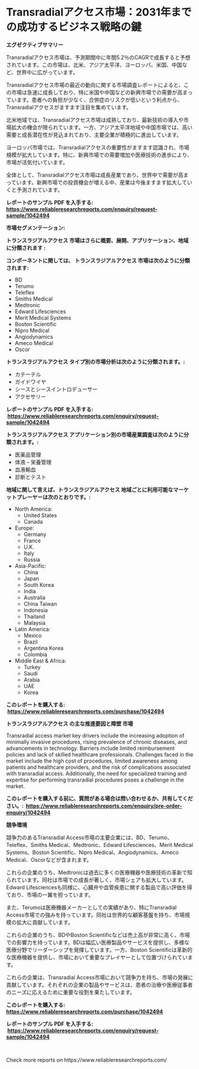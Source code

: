<p><h1>Transradialアクセス市場：2031年までの成功するビジネス戦略の鍵</h1></p><p><strong>エグゼクティブサマリー</strong></p>
<p><p>Transradialアクセス市場は、予測期間中に年間5.2％のCAGRで成長すると予想されています。この市場は、北米、アジア太平洋、ヨーロッパ、米国、中国など、世界中に広がっています。</p><p>Transradialアクセス市場の最近の動向に関する市場調査レポートによると、この市場は急速に成長しており、特に米国や中国などの新興市場での需要が高まっています。患者への負担が少なく、合併症のリスクが低いという利点から、Transradialアクセスがますます注目を集めています。</p><p>北米地域では、Transradialアクセス市場は成熟しており、最新技術の導入や市場拡大の機会が限られています。一方、アジア太平洋地域や中国市場では、高い需要と成長潜在性が見込まれており、主要企業が積極的に進出しています。</p><p>ヨーロッパ市場では、Transradialアクセスの重要性がますます認識され、市場規模が拡大しています。特に、新興市場での需要増加や医療技術の進歩により、市場が活気付いています。</p><p>全体として、Transradialアクセス市場は成長産業であり、世界中で需要が高まっています。新興市場での投資機会が増える中、産業は今後ますます拡大していくと予測されています。</p></p>
<p><strong>レポートのサンプル PDF を入手する: <a href="https://www.reliableresearchreports.com/enquiry/request-sample/1042494">https://www.reliableresearchreports.com/enquiry/request-sample/1042494</a></strong></p>
<p><strong>市場セグメンテーション:</strong></p>
<p><strong> トランスラジアルアクセス 市場はさらに概要、展開、アプリケーション、地域に分類されます :</strong></p>
<p><strong>コンポーネントに関しては、 トランスラジアルアクセス 市場は次のように分類されます: &nbsp;</strong></p>
<p><ul><li>BD</li><li>Terumo</li><li>Teleflex</li><li>Smiths Medical</li><li>Medtronic</li><li>Edward Lifesciences</li><li>Merit Medical Systems</li><li>Boston Scientific</li><li>Nipro Medical</li><li>Angiodynamics</li><li>Ameco Medical</li><li>Oscor</li></ul></p>
<p><strong> トランスラジアルアクセス タイプ別の市場分析は次のように分類されます。:</strong></p>
<p><ul><li>カテーテル</li><li>ガイドワイヤ</li><li>シースとシースイントロデューサー</li><li>アクセサリー</li></ul></p>
<p><strong>レポートのサンプル PDF を入手する: &nbsp;<a href="https://www.reliableresearchreports.com/enquiry/request-sample/1042494">https://www.reliableresearchreports.com/enquiry/request-sample/1042494</a></strong></p>
<p><strong> トランスラジアルアクセス アプリケーション別の市場産業調査は次のように分類されます。:</strong></p>
<p><ul><li>医薬品管理</li><li>体液・栄養管理</li><li>血液輸血</li><li>診断とテスト</li></ul></p>
<p><strong>地域に関して言えば、トランスラジアルアクセス 地域ごとに利用可能なマーケットプレーヤーは次のとおりです。:</strong></p>
<p><ul>
    <li>
        North America:
        <ul>
            <li>United States</li>
            <li>Canada</li>
        </ul>
    </li>
    <li>
        Europe:
        <ul>
            <li>Germany</li>
            <li>France</li>
            <li>U.K.</li>
            <li>Italy</li>
            <li>Russia</li>
        </ul>
    </li>
    <li>
        Asia-Pacific:
        <ul>
            <li>China</li>
            <li>Japan</li>
            <li>South Korea</li>
            <li>India</li>
            <li>Australia</li>
            <li>China Taiwan</li>
            <li>Indonesia</li>
            <li>Thailand</li>
            <li>Malaysia</li>
        </ul>
    </li>
    <li>
        Latin America:
        <ul>
            <li>Mexico</li>
            <li>Brazil</li>
            <li>Argentina Korea</li>
            <li>Colombia</li>
        </ul>
    </li>
    <li>
        Middle East & Africa:
        <ul>
            <li>Turkey</li>
            <li>Saudi</li>
            <li>Arabia</li>
            <li>UAE</li>
            <li>Korea</li>
        </ul>
    </li>
    </ul></p>
<p><strong>このレポートを購入する: &nbsp;<a href="https://www.reliableresearchreports.com/purchase/1042494">https://www.reliableresearchreports.com/purchase/1042494</a></strong></p>
<p><strong>トランスラジアルアクセス の主な推進要因と障壁 市場</strong></p>
<p><p>Transradial access market key drivers include the increasing adoption of minimally invasive procedures, rising prevalence of chronic diseases, and advancements in technology. Barriers include limited reimbursement policies and lack of skilled healthcare professionals. Challenges faced in the market include the high cost of procedures, limited awareness among patients and healthcare providers, and the risk of complications associated with transradial access. Additionally, the need for specialized training and expertise for performing transradial procedures poses a challenge in the market.</p></p>
<p><strong>このレポートを購入する前に、質問がある場合は問い合わせるか、共有してください。:&nbsp; <a href="https://www.reliableresearchreports.com/enquiry/pre-order-enquiry/1042494">https://www.reliableresearchreports.com/enquiry/pre-order-enquiry/1042494</a></strong></p>
<p><strong>競争環境</strong></p>
<p><p>競争力のあるTransradial Access市場の主要企業には、BD、Terumo、Teleflex、Smiths Medical、Medtronic、Edward Lifesciences、Merit Medical Systems、Boston Scientific、Nipro Medical、Angiodynamics、Ameco Medical、Oscorなどが含まれます。</p><p>これらの企業のうち、Medtronicは過去に多くの医療機器や医療技術の革新で知られています。同社は市場での成長が著しく、市場シェアも拡大しています。Edward Lifesciencesも同様に、心臓弁や血管疾患に関する製品で高い評価を得ており、市場の一翼を担っています。</p><p>また、Terumoは医療機器メーカーとしての実績があり、特にTransradial Access市場での強みを持っています。同社は世界的な顧客基盤を持ち、市場規模の拡大に貢献しています。</p><p>これらの企業のうち、BDやBoston Scientificなどは売上高が非常に高く、市場での影響力を持っています。BDは幅広い医療製品やサービスを提供し、多様な医療分野でリーダーシップを発揮しています。一方、Boston Scientificは革新的な医療機器を提供し、市場において重要なプレイヤーとして位置づけられています。</p><p>これらの企業は、Transradial Access市場において競争力を持ち、市場の発展に貢献しています。それぞれの企業の製品やサービスは、患者の治療や医療従事者のニーズに応えるために重要な役割を果たしています。</p></p>
<p><strong>このレポートを購入する: &nbsp; <a href="https://www.reliableresearchreports.com/purchase/1042494">https://www.reliableresearchreports.com/purchase/1042494</a></strong></p>
<p><strong>レポートのサンプル PDF を入手する: &nbsp;<a href="https://www.reliableresearchreports.com/enquiry/request-sample/1042494">https://www.reliableresearchreports.com/enquiry/request-sample/1042494</a></strong><strong></strong></p>
<p>&nbsp;</p>
<p>Check more reports on https://www.reliableresearchreports.com/</p>